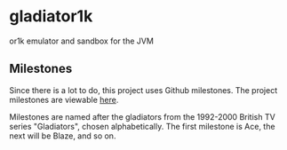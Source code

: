 gladiator1k
===========

or1k emulator and sandbox for the JVM

Milestones
----------

Since there is a lot to do, this project uses Github milestones. The project milestones are viewable [here](https://github.com/gladiator1k/gladiator1k/milestones).

Milestones are named after the gladiators from the 1992-2000 British TV series "Gladiators", chosen alphabetically. The first milestone is Ace, the next will be Blaze, and so on.
